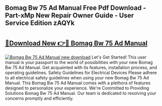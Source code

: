 ## Bomag Bw 75 Ad Manual Free Pdf Download - Part-xMp New Repair Owner Guide - User Service Edition zAQYk

# <h2><a href="http://bc65505.oget.top/?id=Bomag+Bw+75+Ad+Manual">🔗Download New 👉🔴 Bomag Bw 75 Ad Manual</a></h2>

[![Bomag Bw 75 Ad Manual new download](https://i.imgur.com/5g1atiW.png)](http://bc65505.oget.top/?id=Bomag+Bw+75+Ad+Manual)
Let's Get Started! This user manual is your passport to the world of possibilities with your new Bomag Bw 75 Ad Manual. Get acquainted with its features, installation process, and operating guidelines. Safety Guidelines for Electrical Devices Please adhere to all electrical safety guidelines when using your new Bomag Bw 75 Ad Manual. This Bomag Bw 75 Ad Manual comes with a plethora of features designed to personalize your experience. We're Committed to Providing Solutions Bomag Bw 75 Ad Manual. Our team is dedicated to resolving your concerns promptly and efficiently.
